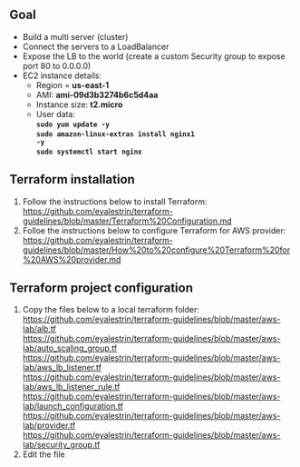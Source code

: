 ## Goal
* Build a multi server (cluster)  
* Connect the servers to a LoadBalancer  
* Expose the LB to the world (create a custom Security group to expose port 80 to 0.0.0.0)  
* EC2 instance details:  
  * Region = **us-east-1**  
  * AMI: **ami-09d3b3274b6c5d4aa**  
  * Instance size: **t2.micro**  
  * User data:  
    **<code>sudo yum update -y</code>**  
    **<code>sudo amazon-linux-extras install nginx1 -y</code>**  
    **<code>sudo systemctl start nginx</code>**  

## Terraform installation
1. Follow the instructions below to install Terraform:  
  https://github.com/eyalestrin/terraform-guidelines/blob/master/Terraform%20Configuration.md  
2. Folloe the instructions below to configure Terraform for AWS provider:  
  https://github.com/eyalestrin/terraform-guidelines/blob/master/How%20to%20configure%20Terraform%20for%20AWS%20provider.md  

## Terraform project configuration
1. Copy the files below to a local terraform folder:  
  https://github.com/eyalestrin/terraform-guidelines/blob/master/aws-lab/alb.tf  
  https://github.com/eyalestrin/terraform-guidelines/blob/master/aws-lab/auto_scaling_group.tf  
  https://github.com/eyalestrin/terraform-guidelines/blob/master/aws-lab/aws_lb_listener.tf  
  https://github.com/eyalestrin/terraform-guidelines/blob/master/aws-lab/aws_lb_listener_rule.tf  
  https://github.com/eyalestrin/terraform-guidelines/blob/master/aws-lab/launch_configuration.tf  
  https://github.com/eyalestrin/terraform-guidelines/blob/master/aws-lab/provider.tf  
  https://github.com/eyalestrin/terraform-guidelines/blob/master/aws-lab/security_group.tf  
2. Edit the file 
